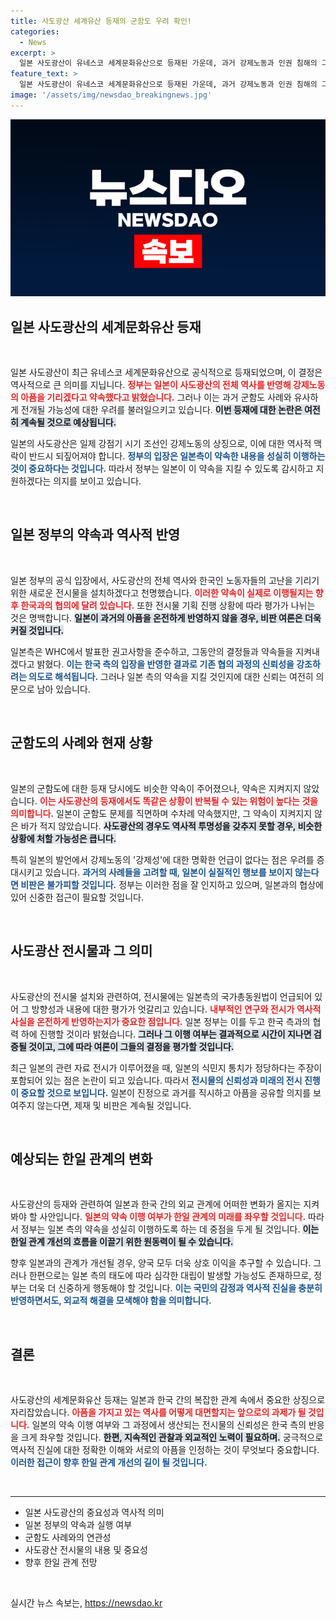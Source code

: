 ```yaml
---
title: 사도광산 세계유산 등재의 군함도 우려 확인!
categories:
  - News
excerpt: >
  일본 사도광산이 유네스코 세계문화유산으로 등재된 가운데, 과거 강제노동과 인권 침해의 그림자가 여전히 드리워지고 있다. 정부의 동의를 둘러싼 논란과 일본의 진정성 있는 약속 이행 여부가 주목받고 있다.
feature_text: >
  일본 사도광산이 유네스코 세계문화유산으로 등재된 가운데, 과거 강제노동과 인권 침해의 그림자가 여전히 드리워지고 있다. 정부의 동의를 둘러싼 논란과 일본의 진정성 있는 약속 이행 여부가 주목받고 있다.
image: '/assets/img/newsdao_breakingnews.jpg'
---
```


<p><img src="/assets/img/newsdao_breakingnews.jpg" alt="flaretime 속보" /></p>

<h2 data-ke-size="size26">일본 사도광산의 세계문화유산 등재</h2>

<p data-ke-size="size16">&nbsp;</p>

<p>일본 사도광산이 최근 유네스코 세계문화유산으로 공식적으로 등재되었으며, 이 결정은 역사적으로 큰 의미를 지닙니다. <b><span style="color: #ee2323;">정부는 일본이 사도광산의 전체 역사를 반영해 강제노동의 아픔을 기리겠다고 약속했다고 밝혔습니다.</span></b> 그러나 이는 과거 군함도 사례와 유사하게 전개될 가능성에 대한 우려를 불러일으키고 있습니다. <b><span style="background-color: #21538527;">이번 등재에 대한 논란은 여전히 계속될 것으로 예상됩니다.</span></b></p>

<p>일본의 사도광산은 일제 강점기 시기 조선인 강제노동의 상징으로, 이에 대한 역사적 맥락이 반드시 되짚어져야 합니다. <b><span style="color: #1a5490;">정부의 입장은 일본측이 약속한 내용을 성실히 이행하는 것이 중요하다는 것입니다.</span></b> 따라서 정부는 일본이 이 약속을 지킬 수 있도록 감시하고 지원하겠다는 의지를 보이고 있습니다.</p>

<p data-ke-size="size16">&nbsp;</p>

<h2 data-ke-size="size26">일본 정부의 약속과 역사적 반영</h2>

<p data-ke-size="size16">&nbsp;</p>

<p>일본 정부의 공식 입장에서, 사도광산의 전체 역사와 한국인 노동자들의 고난을 기리기 위한 새로운 전시물을 설치하겠다고 천명했습니다. <b><span style="color: #ee2323;">이러한 약속이 실제로 이행될지는 향후 한국과의 협의에 달려 있습니다.</span></b> 또한 전시물 기획 진행 상황에 따라 평가가 나뉘는 것은 명백합니다. <b><span style="background-color: #21538527;">일본이 과거의 아픔을 온전하게 반영하지 않을 경우, 비판 여론은 더욱 커질 것입니다.</span></b></p>

<p>일본측은 WHC에서 발표한 권고사항을 준수하고, 그동안의 결정들과 약속들을 지켜내겠다고 밝혔다. <b><span style="color: #1a5490;">이는 한국 측의 입장을 반영한 결과로 기존 협의 과정의 신뢰성을 강조하려는 의도로 해석됩니다.</span></b> 그러나 일본 측의 약속을 지킬 것인지에 대한 신뢰는 여전히 의문으로 남아 있습니다.</p>

<p data-ke-size="size16">&nbsp;</p>

<h2 data-ke-size="size26">군함도의 사례와 현재 상황</h2>

<p data-ke-size="size16">&nbsp;</p>

<p>일본의 군함도에 대한 등재 당시에도 비슷한 약속이 주어졌으나, 약속은 지켜지지 않았습니다. <b><span style="color: #ee2323;">이는 사도광산의 등재에서도 똑같은 상황이 반복될 수 있는 위험이 높다는 것을 의미합니다.</span></b> 일본이 군함도 문제를 직면하며 수차례 약속했지만, 그 약속이 지켜지지 않은 바가 적지 않았습니다. <b><span style="background-color: #21538527;">사도광산의 경우도 역사적 투명성을 갖추지 못할 경우, 비슷한 상황에 처할 가능성은 큽니다.</span></b></p>

<p>특히 일본의 발언에서 강제노동의 '강제성'에 대한 명확한 언급이 없다는 점은 우려를 증대시키고 있습니다. <b><span style="color: #1a5490;">과거의 사례들을 고려할 때, 일본이 실질적인 행보를 보이지 않는다면 비판은 불가피할 것입니다.</span></b> 정부는 이러한 점을 잘 인지하고 있으며, 일본과의 협상에 있어 신중한 접근이 필요할 것입니다.</p>

<p data-ke-size="size16">&nbsp;</p>

<h2 data-ke-size="size26">사도광산 전시물과 그 의미</h2>

<p data-ke-size="size16">&nbsp;</p>

<p>사도광산의 전시물 설치와 관련하여, 전시물에는 일본측의 국가총동원법이 언급되어 있어 그 방향성과 내용에 대한 평가가 엇갈리고 있습니다. <b><span style="color: #ee2323;">내부적인 연구와 전시가 역사적 사실을 온전하게 반영하는지가 중요한 점입니다.</span></b> 일본 정부는 이를 두고 한국 측과의 협력 하에 진행할 것이라 밝혔습니다. <b><span style="background-color: #21538527;">그러나 그 이행 여부는 결과적으로 시간이 지나면 검증될 것이고, 그에 따라 여론이 그들의 결정을 평가할 것입니다.</span></b></p>

<p>최근 일본의 관련 자료 전시가 이루어졌을 때, 일본의 식민지 통치가 정당하다는 주장이 포함되어 있는 점은 논란이 되고 있습니다. 따라서 <b><span style="color: #1a5490;">전시물의 신뢰성과 미래의 전시 진행이 중요할 것으로 보입니다.</span></b> 일본이 진정으로 과거를 직시하고 아픔을 공유할 의지를 보여주지 않는다면, 제재 및 비판은 계속될 것입니다.</p>

<p data-ke-size="size16">&nbsp;</p>

<h2 data-ke-size="size26">예상되는 한일 관계의 변화</h2>

<p data-ke-size="size16">&nbsp;</p>

<p>사도광산의 등재와 관련하여 일본과 한국 간의 외교 관계에 어떠한 변화가 올지는 지켜봐야 할 사안입니다. <b><span style="color: #ee2323;">일본의 약속 이행 여부가 한일 관계의 미래를 좌우할 것입니다.</span></b> 따라서 정부는 일본 측의 약속을 성실히 이행하도록 하는 데 중점을 두게 될 것입니다. <b><span style="background-color: #21538527;">이는 한일 관계 개선의 흐름을 이끌기 위한 원동력이 될 수 있습니다.</span></b></p>

<p>향후 일본과의 관계가 개선될 경우, 양국 모두 더욱 상호 이익을 추구할 수 있습니다. 그러나 한편으로는 일본 측의 태도에 따라 심각한 대립이 발생할 가능성도 존재하므로, 정부는 더욱 더 신중하게 행동해야 할 것입니다. <b><span style="color: #1a5490;">이는 국민의 감정과 역사적 진실을 충분히 반영하면서도, 외교적 해결을 모색해야 함을 의미합니다.</span></b></p>

<p data-ke-size="size16">&nbsp;</p>

<h2 data-ke-size="size26">결론</h2>

<p data-ke-size="size16">&nbsp;</p>

<p>사도광산의 세계문화유산 등재는 일본과 한국 간의 복잡한 관계 속에서 중요한 상징으로 자리잡았습니다. <b><span style="color: #ee2323;">아픔을 가지고 있는 역사를 어떻게 대면할지는 앞으로의 과제가 될 것입니다.</span></b> 일본의 약속 이행 여부와 그 과정에서 생산되는 전시물의 신뢰성은 한국 측의 반응을 크게 좌우할 것입니다. <b><span style="background-color: #21538527;">한편, 지속적인 관찰과 외교적인 노력이 필요하며.</span></b> 궁극적으로 역사적 진실에 대한 정확한 이해와 서로의 아픔을 인정하는 것이 무엇보다 중요합니다. <b><span style="color: #1a5490;">이러한 접근이 향후 한일 관계 개선의 길이 될 것입니다.</span></b></p>

<p data-ke-size="size16">&nbsp;</p>

<hr>

<ul>
<li>일본 사도광산의 중요성과 역사적 의미</li>
<li>일본 정부의 약속과 실행 여부</li>
<li>군함도 사례와의 연관성</li>
<li>사도광산 전시물의 내용 및 중요성</li>
<li>향후 한일 관계 전망</li>
</ul>

<p data-ke-size="size16">&nbsp;</p>
실시간 뉴스 속보는, <a href="https://newsdao.kr" rel="dofollow">https://newsdao.kr</a>


